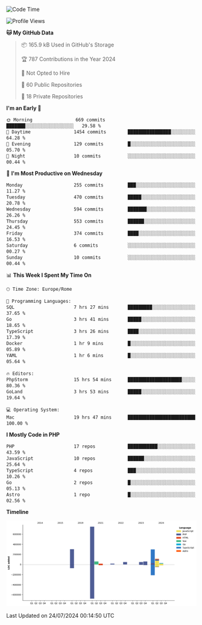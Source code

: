 <!--START_SECTION:waka-->
![Code Time](http://img.shields.io/badge/Code%20Time-5%2C193%20hrs%2035%20mins-blue)

![Profile Views](http://img.shields.io/badge/Profile%20Views-0-blue)

**🐱 My GitHub Data** 

> 📦 165.9 kB Used in GitHub's Storage 
 > 
> 🏆 787 Contributions in the Year 2024
 > 
> 🚫 Not Opted to Hire
 > 
> 📜 60 Public Repositories 
 > 
> 🔑 18 Private Repositories 
 > 
**I'm an Early 🐤** 

```text
🌞 Morning                669 commits         ███████░░░░░░░░░░░░░░░░░░   29.58 % 
🌆 Daytime                1454 commits        ████████████████░░░░░░░░░   64.28 % 
🌃 Evening                129 commits         █░░░░░░░░░░░░░░░░░░░░░░░░   05.70 % 
🌙 Night                  10 commits          ░░░░░░░░░░░░░░░░░░░░░░░░░   00.44 % 
```
📅 **I'm Most Productive on Wednesday** 

```text
Monday                   255 commits         ███░░░░░░░░░░░░░░░░░░░░░░   11.27 % 
Tuesday                  470 commits         █████░░░░░░░░░░░░░░░░░░░░   20.78 % 
Wednesday                594 commits         ███████░░░░░░░░░░░░░░░░░░   26.26 % 
Thursday                 553 commits         ██████░░░░░░░░░░░░░░░░░░░   24.45 % 
Friday                   374 commits         ████░░░░░░░░░░░░░░░░░░░░░   16.53 % 
Saturday                 6 commits           ░░░░░░░░░░░░░░░░░░░░░░░░░   00.27 % 
Sunday                   10 commits          ░░░░░░░░░░░░░░░░░░░░░░░░░   00.44 % 
```


📊 **This Week I Spent My Time On** 

```text
🕑︎ Time Zone: Europe/Rome

💬 Programming Languages: 
SQL                      7 hrs 27 mins       █████████░░░░░░░░░░░░░░░░   37.65 % 
Go                       3 hrs 41 mins       █████░░░░░░░░░░░░░░░░░░░░   18.65 % 
TypeScript               3 hrs 26 mins       ████░░░░░░░░░░░░░░░░░░░░░   17.39 % 
Docker                   1 hr 9 mins         █░░░░░░░░░░░░░░░░░░░░░░░░   05.89 % 
YAML                     1 hr 6 mins         █░░░░░░░░░░░░░░░░░░░░░░░░   05.64 % 

🔥 Editors: 
PhpStorm                 15 hrs 54 mins      ████████████████████░░░░░   80.36 % 
GoLand                   3 hrs 53 mins       █████░░░░░░░░░░░░░░░░░░░░   19.64 % 

💻 Operating System: 
Mac                      19 hrs 47 mins      █████████████████████████   100.00 % 
```

**I Mostly Code in PHP** 

```text
PHP                      17 repos            ███████████░░░░░░░░░░░░░░   43.59 % 
JavaScript               10 repos            ██████░░░░░░░░░░░░░░░░░░░   25.64 % 
TypeScript               4 repos             ███░░░░░░░░░░░░░░░░░░░░░░   10.26 % 
Go                       2 repos             █░░░░░░░░░░░░░░░░░░░░░░░░   05.13 % 
Astro                    1 repo              █░░░░░░░░░░░░░░░░░░░░░░░░   02.56 % 
```



**Timeline**

![Lines of Code chart](https://raw.githubusercontent.com/frnwtr/frnwtr/main/assets/bar_graph.png)


 Last Updated on 24/07/2024 00:14:50 UTC
<!--END_SECTION:waka-->